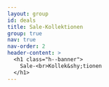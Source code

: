 ```yaml
---
layout: group
id: deals
title: Sale-Kollektionen
group: true
nav: true
nav-order: 2
header-content: >
  <h1 class="h--banner">
    Sale-<br>Kollek&shy;tionen
  </h1>
---
```

